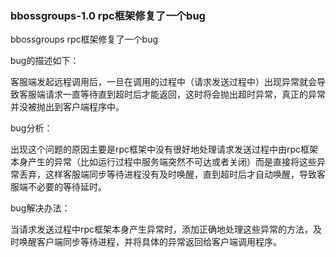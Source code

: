 ### bbossgroups-1.0 rpc框架修复了一个bug

bbossgroups rpc框架修复了一个bug

bug的描述如下：

客服端发起远程调用后，一旦在调用的过程中（请求发送过程中）出现异常就会导致客服端请求一直等待直到超时后才能返回，这时将会抛出超时异常，真正的异常并没被抛出到客户端程序中。

bug分析：

出现这个问题的原因主要是rpc框架中没有很好地处理请求发送过程中由rpc框架本身产生的异常（比如运行过程中服务端突然不可达或者关闭）而是直接将这些异常丢弃，这样客服端同步等待进程没有及时唤醒，直到超时后才自动唤醒，导致客服端不必要的等待延时。

bug解决办法：

当请求发送过程中rpc框架本身产生异常时，添加正确地处理这些异常的方法，及时唤醒客户端同步等待进程，并将具体的异常返回给客户端调用程序。